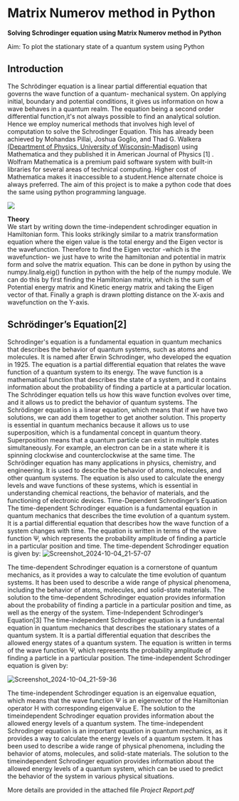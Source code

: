 # Matrix Numerov method in Python

<b>Solving Schrodinger equation using Matrix Numerov method in Python</b>

Aim: To plot the stationary state of a quantum system using Python

## Introduction 

The Schrödinger equation is a linear partial differential
equation that governs the wave function of a quantum-
mechanical system. On applying initial, boundary and
potential conditions, it gives us information on how a wave
behaves in a quantum realm.
The equation being a second order differential function,it's
not always possible to find an analytical solution. Hence
we employ numerical methods that involves high level of
computation to solve the Schrodinger Equation.
This has already been achieved by Mohandas Pillai, Joshua
Goglio, and Thad G. Walkera <a href="https://pages.physics.wisc.edu/~tgwalker/106.Numerov.pdf">(Department of Physics,
University of Wisconsin-Madison)</a> using Mathematica and
they published it in American Journal of Physics [1] .
Wolfram Mathematica is a premium paid software system
with built-in libraries for several areas of technical
computing. Higher cost of Mathematica makes it
inaccessible to a student.Hence alternate choice is always
preferred.
The aim of this project is to make a python code that does
the same using python programming language.

<img src="https://github.com/abhinavpb-249/matrix-numerov/blob/main/plot.png?raw=true">

<b>Theory</b> <br>
We start by writing down the time-independent
schrodinger equation in Hamiltonian form. This looks
strikingly similar to a matrix transformation equation
where the eigen value is the total energy and the Eigen
vector is the wavefunction.
Therefore to find the Eigen vector -which is the
wavefunction- we just have to write the hamiltonian and
potential in matrix form and solve the matrix equation.
This can be done in python by using the numpy.linalg.eig()
function in python with the help of the numpy
module.
We can do this by first finding the Hamiltonian matrix,
which is the sum of Potential energy matrix and Kinetic
energy matrix and taking the Eigen vector of that.
Finally a graph is drawn plotting distance on the X-axis and
wavefunction on the Y-axis.

## Schrödinger’s Equation[2]
Schrodinger's equation is a fundamental equation in
quantum mechanics that describes the behavior of
quantum systems, such as atoms and molecules. It is
named after Erwin Schrodinger, who developed the
equation in 1925.
The equation is a partial differential equation that relates
the wave function of a quantum system to its energy. The
wave function is a mathematical function that describes
the state of a system, and it contains information about the
probability of finding a particle at a particular location.
The Schrödinger equation tells us how this wave function
evolves over time, and it allows us to predict the behavior
of quantum systems.
The Schrödinger equation is a linear equation, which
means that if we have two solutions, we can add them
together to get another solution. This property is essential
in quantum mechanics because it allows us to use
superposition, which is a fundamental concept in quantum
theory. Superposition means that a quantum particle can
exist in multiple states simultaneously. For example, an
electron can be in a state where it is spinning clockwise
and counterclockwise at the same time.
The Schrödinger equation has many applications in
physics, chemistry, and engineering. It is used to describe
the behavior of atoms, molecules, and other quantum
systems. The equation is also used to calculate the energy
levels and wave functions of these systems, which is
essential in understanding chemical reactions, the
behavior of materials, and the functioning of electronic
devices.
Time-Dependent Schrodinger’s Equation
The time-dependent Schrodinger equation is a
fundamental equation in quantum mechanics that
describes the time evolution of a quantum system. It is a
partial differential equation that describes how the wave
function of a system changes with time. The equation is
written in terms of the wave function Ψ, which represents
the probability amplitude of finding a particle in a
particular position and time.
The time-dependent Schrodinger equation is given by:
![Screenshot_2024-10-04_21-57-07](https://github.com/user-attachments/assets/6e0ee915-4fa8-4cf7-99c0-8520e5822f9c)

The time-dependent Schrodinger equation is a cornerstone
of quantum mechanics, as it provides a way to calculate
the time evolution of quantum systems. It has been used to
describe a wide range of physical phenomena, including
the behavior of atoms, molecules, and solid-state
materials. The solution to the time-dependent Schrodinger
equation provides information about the probability of
finding a particle in a particular position and time, as well
as the energy of the system.
Time-Independent Schrodinger’s Equation[3]
The time-independent Schrodinger equation is a
fundamental equation in quantum mechanics that
describes the stationary states of a quantum system. It is a
partial differential equation that describes the allowed
energy states of a quantum system. The equation is
written in terms of the wave function Ψ, which represents
the probability amplitude of finding a particle in a
particular position.
The time-independent Schrodinger equation is given by:

![Screenshot_2024-10-04_21-59-36](https://github.com/user-attachments/assets/da99fa36-77fb-4ede-96dc-1e488635f8c6)

The time-independent Schrodinger equation is an
eigenvalue equation, which means that the wave function
Ψ is an eigenvector of the Hamiltonian operator H with
corresponding eigenvalue E. The solution to the timeindependent Schrodinger equation provides information
about the allowed energy levels of a quantum system.
The time-independent Schrodinger equation is an
important equation in quantum mechanics, as it provides a
way to calculate the energy levels of a quantum system. It
has been used to describe a wide range of physical
phenomena, including the behavior of atoms, molecules,
and solid-state materials. The solution to the timeindependent Schrodinger equation provides information
about the allowed energy levels of a quantum system,
which can be used to predict the behavior of the system in
various physical situations.

More details are provided in the attached file <i> Project Report.pdf </i>
 
